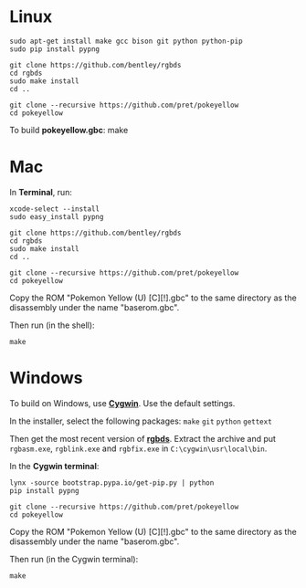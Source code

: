 # Linux

	sudo apt-get install make gcc bison git python python-pip
	sudo pip install pypng

	git clone https://github.com/bentley/rgbds
	cd rgbds
	sudo make install
	cd ..

	git clone --recursive https://github.com/pret/pokeyellow
	cd pokeyellow

To build **pokeyellow.gbc**:
	make


# Mac

In **Terminal**, run:

	xcode-select --install
	sudo easy_install pypng

	git clone https://github.com/bentley/rgbds
	cd rgbds
	sudo make install
	cd ..

	git clone --recursive https://github.com/pret/pokeyellow
	cd pokeyellow

Copy the ROM "Pokemon Yellow (U) [C][!].gbc" to the same directory as the disassembly under the name "baserom.gbc".

Then run (in the shell):

	make


# Windows

To build on Windows, use [**Cygwin**](http://cygwin.com/install.html). Use the default settings.

In the installer, select the following packages: `make` `git` `python` `gettext`

Then get the most recent version of [**rgbds**](https://github.com/bentley/rgbds/releases/).
Extract the archive and put `rgbasm.exe`, `rgblink.exe` and `rgbfix.exe` in `C:\cygwin\usr\local\bin`.


In the **Cygwin terminal**:

	lynx -source bootstrap.pypa.io/get-pip.py | python
	pip install pypng

	git clone --recursive https://github.com/pret/pokeyellow
	cd pokeyellow

Copy the ROM "Pokemon Yellow (U) [C][!].gbc" to the same directory as the disassembly under the name "baserom.gbc".

Then run (in the Cygwin terminal):

	make
